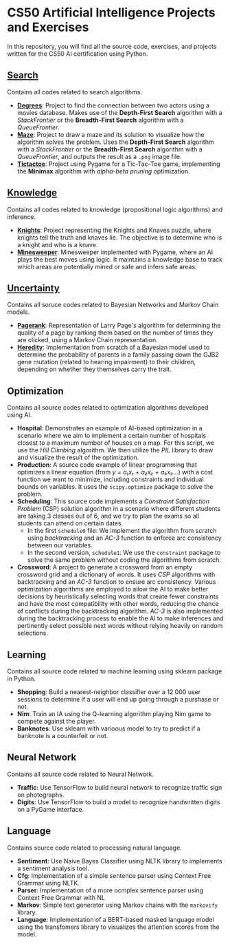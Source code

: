 # CS50 Artificial Intelligence Projects and Exercises

In this repository, you will find all the source code, exercises, and projects written for the CS50 AI certification using Python.

## [Search](search)
Contains all codes related to search algorithms.

* **[Degrees](search/degrees)**: Project to find the connection between two actors using a movies database. Makes use of the **Depth-First Search** algorithm with a *StackFrontier* or the **Breadth-First Search** algorithm with a *QueueFrontier*.
* **[Maze](search/maze/)**: Project to draw a maze and its solution to visualize how the algorithm solves the problem. Uses the **Depth-First Search** algorithm with a *StackFrontier* or the **Breadth-First Search** algorithm with a *QueueFrontier*, and outputs the result as a `.png` image file.
* **[Tictactoe](search/tictactoe/)**: Project using Pygame for a Tic-Tac-Toe game, implementing the **Minimax** algorithm with *alpha-beta pruning* optimization.

## [Knowledge](knowledge/)
Contains all codes related to knowledge (propositional logic algorithms) and inference.

* **[Knights](knowledge/knights/)**: Project representing the Knights and Knaves puzzle, where knights tell the truth and knaves lie. The objective is to determine who is a knight and who is a knave.
* **[Minesweeper](knowledge/minesweeper/)**: Minesweeper implemented with Pygame, where an AI plays the best moves using logic. It maintains a knowledge base to track which areas are potentially mined or safe and infers safe areas.

##  [Uncertainty](/uncertainty)
Contains all soruce codes related to Bayesian Networks and Markov Chain models.

* **[Pagerank](/uncertainty/pagerank/)**: Representation of Larry Page's algorithm for determining the quality of a page by ranking them based on the number of times they are clicked, using a Markov Chain representation.
* **[Heredity](/uncertainty/heredity/)**: Implementation from scratch of a Bayesian model used to determine the probability of parents in a family passing down the GJB2 gene mutation (related to hearing impairment) to their children, depending on whether they themselves carry the trait.

## Optimization
Contains all source codes related to optimization algorithms developed using AI.

* **Hospital**: Demonstrates an example of AI-based optimization in a scenario where we aim to implement a certain number of hospitals closest to a maximum number of houses on a map. For this script, we use the *Hill Climbing* algorithm. We then utilize the *PIL* library to draw and visualize the result of the optimization.
* **Production**: A source code example of linear programming that optimizes a linear equation (from *y = a₁x₁ + a₂x₂ + a₃x₃...*) with a cost function we want to minimize, including constraints and individual bounds on variables. It uses the `scipy.optimize` package to solve the problem.
* **Scheduling**: This source code implements a *Constraint Satisfaction Problem* (CSP) solution algorithm in a scenario where different students are taking 3 classes out of 6, and we try to plan the exams so all students can attend on certain dates.
  * In the first `schedule0` file: We implement the algorithm from scratch using *backtracking* and an *AC-3* function to enforce arc consistency between our variables.
  * In the second version, `schedule1`: We use the `constraint` package to solve the same problem without coding the algorithms from scratch.
* **Crossword**: A project to generate a crossword from an empty crossword grid and a dictionary of words. It uses *CSP* algorithms with backtracking and an *AC-3* function to ensure arc consistency. Various optimization algorithms are employed to allow the AI to make better decisions by heuristically selecting words that create fewer constraints and have the most compatibility with other words, reducing the chance of conflicts during the backtracking algorithm. *AC-3* is also implemented during the backtracking process to enable the AI to make inferences and pertinently select possible next words without relying heavily on random selections.

## **Learning**
Contains all source code related to machine learning using sklearn package in Python.

* **Shopping**: Build a nearest-neighbor classifier over a 12 000 user sessions to determine if a user will end up going through a purshase or not.
* **Nim**: Train an IA using the Q-learning algorithm playing Nim game to compete against the player.
* **Banknotes**: Use sklearn with varioous model to try to predict if a banknote is a counterfeit or not.

## **Neural Network**
Contains all source code related to Neural Network.
* **Traffic**: Use TensorFlow to build neural network to recognize traffic sign on photographs.
* **Digits**: Use TensorFlow to build a model to recognize handwritten digits on a PyGame interface.

## **Language**
Contains source code related to processing natural language.
* **Sentiment**: Use Naive Bayes Classifier using NLTK library to implements a sentiment analysis tool.
* **Cfg**: Implementation of a simple sentence parser using Context Free Grammar using NLTK.
* **Parser**: Implementation of a more ocmplex sentence parser using Context Free Grammar with NL
* **Markov**: Simple text generator using Markov chains with the `markovify` library.
* **Language**: Implementation of a BERT-based masked language model using the transfomers library to visualizes the attention scores from the model. 


